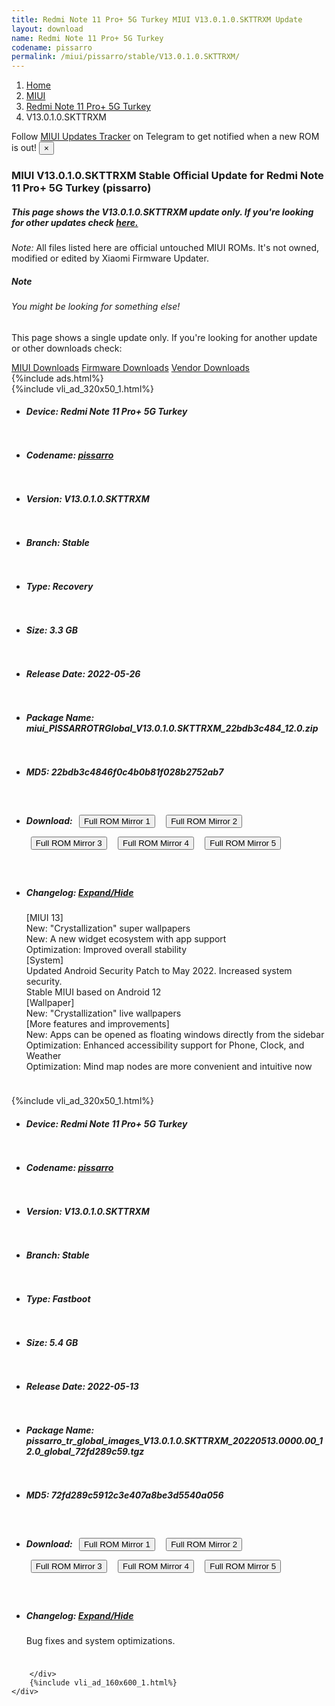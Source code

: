 ```yaml
---
title: Redmi Note 11 Pro+ 5G Turkey MIUI V13.0.1.0.SKTTRXM Update
layout: download
name: Redmi Note 11 Pro+ 5G Turkey
codename: pissarro
permalink: /miui/pissarro/stable/V13.0.1.0.SKTTRXM/
---
```

<nav aria-label="breadcrumb">
    <ol class="breadcrumb">
        <li class="breadcrumb-item"><a href="/">Home</a></li>
        <li class="breadcrumb-item"><a href="/miui/">MIUI</a></li>
        <li class="breadcrumb-item"><a href="/miui/pissarro/">Redmi Note 11 Pro+ 5G Turkey</a></li>
        <li class="breadcrumb-item active" aria-current="page">V13.0.1.0.SKTTRXM</li>
    </ol>
</nav>
<div class="alert alert-primary alert-dismissible fade show" role="alert">
    Follow <a href="https://t.me/MIUIUpdatesTracker" class="alert-link">MIUI Updates Tracker</a> on Telegram to get
    notified when a new ROM is out!
    <button type="button" class="close" data-dismiss="alert" aria-label="Close">
        <span aria-hidden="true">&times;</span>
    </button>
</div>
<div class="col-12 mx-auto">
    <h3 class="title bg-light p-2 rounded">MIUI V13.0.1.0.SKTTRXM Stable Official Update for Redmi Note 11 Pro+ 5G Turkey (pissarro)</h3>
    <h5>This page shows the V13.0.1.0.SKTTRXM update only. If you're looking for other updates check
        <a href="/miui/pissarro/">here.</a></h5>
    <p><i>Note: </i>All files listed here are official untouched MIUI ROMs.
        It's not owned, modified or edited by Xiaomi Firmware Updater.</p>
    <div class="card">
        <div class="card-body">
            <h5 class="card-title">Note</h5>
            <h6 class="card-subtitle mb-2 text-muted">You might be looking for something else!</h6>
            <p class="card-text">This page shows a single update only.
                If you're looking for another update or other downloads check:</p>
            <a href="/miui/" class="card-link">MIUI Downloads</a>
            <a href="/firmware/" class="card-link">Firmware Downloads</a>
            <a href="/vendor/" class="card-link">Vendor Downloads</a>
        </div>
    </div>
    {%include ads.html%}
    <div class="row justify-content-center">
        <div class="col-10" id="downloads">
                    <div class="card card-body">
            {%include vli_ad_320x50_1.html%}
            <ul class="list-unstyled">
                <li style="padding-bottom: 10px;">
                    <h5><b>Device: </b>Redmi Note 11 Pro+ 5G Turkey</h5>
                </li>
                <li style="padding-bottom: 10px;">
                    <h5><b>Codename: </b> <a href="/miui/pissarro/" target="_blank">pissarro</a> </h5>
                </li>
                <li style="padding-bottom: 10px;">
                    <h5><b>Version: </b>V13.0.1.0.SKTTRXM</h5>
                </li>
                <li style="padding-bottom: 10px;">
                    <h5><b>Branch: </b>Stable</h5>
                </li>
                <li style="padding-bottom: 10px;">
                    <h5><b>Type: </b>Recovery</h5>
                </li>
                <li style="padding-bottom: 10px;">
                    <h5><b>Size: </b>3.3 GB</h5>
                </li>
                <li style="padding-bottom: 10px;">
                    <h5><b>Release Date: </b>2022-05-26</h5>
                </li>
                <li style="padding-bottom: 10px;">
                    <h5><b>Package Name: </b><span id="filename" class="text-dark">miui_PISSARROTRGlobal_V13.0.1.0.SKTTRXM_22bdb3c484_12.0.zip</span></h5>
                </li>
                <li style="padding-bottom: 10px;">
                    <h5><b>MD5: </b><span id="md5" class="text-muted">22bdb3c4846f0c4b0b81f028b2752ab7</span></h5>
                </li>
                <li style="padding-bottom: 10px;">
                    <h5><b>Download: </b> <button type="button" id="download" class="btn btn-primary" style="margin: 7px;" onclick="window.open('https://cdn-ota.azureedge.net/V13.0.1.0.SKTTRXM/miui_PISSARROTRGlobal_V13.0.1.0.SKTTRXM_22bdb3c484_12.0.zip', '_blank');"><i class="fa fa-download"></i> Full ROM Mirror 1</button> <button type="button" id="download" class="btn btn-primary" style="margin: 7px;" onclick="window.open('https://cdnorg.d.miui.com/V13.0.1.0.SKTTRXM/miui_PISSARROTRGlobal_V13.0.1.0.SKTTRXM_22bdb3c484_12.0.zip', '_blank');"><i class="fa fa-download"></i> Full ROM Mirror 2</button> <button type="button" id="download" class="btn btn-primary" style="margin: 7px;" onclick="window.open('https://bn.d.miui.com/V13.0.1.0.SKTTRXM/miui_PISSARROTRGlobal_V13.0.1.0.SKTTRXM_22bdb3c484_12.0.zip', '_blank');"><i class="fa fa-download"></i> Full ROM Mirror 3</button> <button type="button" id="download" class="btn btn-primary" style="margin: 7px;" onclick="window.open('https://bigota.d.miui.com/V13.0.1.0.SKTTRXM/miui_PISSARROTRGlobal_V13.0.1.0.SKTTRXM_22bdb3c484_12.0.zip', '_blank');"><i class="fa fa-download"></i> Full ROM Mirror 4</button> <button type="button" id="download" class="btn btn-primary" style="margin: 7px;" onclick="window.open('https://hugeota.d.miui.com/V13.0.1.0.SKTTRXM/miui_PISSARROTRGlobal_V13.0.1.0.SKTTRXM_22bdb3c484_12.0.zip', '_blank');"><i class="fa fa-download"></i> Full ROM Mirror 5</button></h5>
                </li>
                <li style="padding-bottom: 10px;">
                    <h5><b>Changelog: </b><a href="#pissarro_1_changelog" data-toggle="collapse" role="button"
                            aria-expanded="false" aria-controls="pissarro_1_changelog"> <i class="fa fa-arrow-down"
                                aria-hidden="true"></i> Expand/Hide</a></h5>
                    <div class="collapse" id="pissarro_1_changelog">
                        <p id="changelog_text">[MIUI 13]<br>New: "Crystallization" super wallpapers<br>New: A new widget ecosystem with app support<br>Optimization: Improved overall stability<br>[System]<br>Updated Android Security Patch to May 2022. Increased system security.<br>Stable MIUI based on Android 12<br>[Wallpaper]<br>New: "Crystallization" live wallpapers<br>[More features and improvements]<br>New: Apps can be opened as floating windows directly from the sidebar<br>Optimization: Enhanced accessibility support for Phone, Clock, and Weather<br>Optimization: Mind map nodes are more convenient and intuitive now</p>
                    </div>
                </li>
            </ul>
        </div>
        <div class="card card-body">
            {%include vli_ad_320x50_1.html%}
            <ul class="list-unstyled">
                <li style="padding-bottom: 10px;">
                    <h5><b>Device: </b>Redmi Note 11 Pro+ 5G Turkey</h5>
                </li>
                <li style="padding-bottom: 10px;">
                    <h5><b>Codename: </b> <a href="/miui/pissarro/" target="_blank">pissarro</a> </h5>
                </li>
                <li style="padding-bottom: 10px;">
                    <h5><b>Version: </b>V13.0.1.0.SKTTRXM</h5>
                </li>
                <li style="padding-bottom: 10px;">
                    <h5><b>Branch: </b>Stable</h5>
                </li>
                <li style="padding-bottom: 10px;">
                    <h5><b>Type: </b>Fastboot</h5>
                </li>
                <li style="padding-bottom: 10px;">
                    <h5><b>Size: </b>5.4 GB</h5>
                </li>
                <li style="padding-bottom: 10px;">
                    <h5><b>Release Date: </b>2022-05-13</h5>
                </li>
                <li style="padding-bottom: 10px;">
                    <h5><b>Package Name: </b><span id="filename" class="text-dark">pissarro_tr_global_images_V13.0.1.0.SKTTRXM_20220513.0000.00_12.0_global_72fd289c59.tgz</span></h5>
                </li>
                <li style="padding-bottom: 10px;">
                    <h5><b>MD5: </b><span id="md5" class="text-muted">72fd289c5912c3e407a8be3d5540a056</span></h5>
                </li>
                <li style="padding-bottom: 10px;">
                    <h5><b>Download: </b> <button type="button" id="download" class="btn btn-primary" style="margin: 7px;" onclick="window.open('https://cdn-ota.azureedge.net/V13.0.1.0.SKTTRXM/pissarro_tr_global_images_V13.0.1.0.SKTTRXM_20220513.0000.00_12.0_global_72fd289c59.tgz', '_blank');"><i class="fa fa-download"></i> Full ROM Mirror 1</button> <button type="button" id="download" class="btn btn-primary" style="margin: 7px;" onclick="window.open('https://cdnorg.d.miui.com/V13.0.1.0.SKTTRXM/pissarro_tr_global_images_V13.0.1.0.SKTTRXM_20220513.0000.00_12.0_global_72fd289c59.tgz', '_blank');"><i class="fa fa-download"></i> Full ROM Mirror 2</button> <button type="button" id="download" class="btn btn-primary" style="margin: 7px;" onclick="window.open('https://bn.d.miui.com/V13.0.1.0.SKTTRXM/pissarro_tr_global_images_V13.0.1.0.SKTTRXM_20220513.0000.00_12.0_global_72fd289c59.tgz', '_blank');"><i class="fa fa-download"></i> Full ROM Mirror 3</button> <button type="button" id="download" class="btn btn-primary" style="margin: 7px;" onclick="window.open('https://bigota.d.miui.com/V13.0.1.0.SKTTRXM/pissarro_tr_global_images_V13.0.1.0.SKTTRXM_20220513.0000.00_12.0_global_72fd289c59.tgz', '_blank');"><i class="fa fa-download"></i> Full ROM Mirror 4</button> <button type="button" id="download" class="btn btn-primary" style="margin: 7px;" onclick="window.open('https://hugeota.d.miui.com/V13.0.1.0.SKTTRXM/pissarro_tr_global_images_V13.0.1.0.SKTTRXM_20220513.0000.00_12.0_global_72fd289c59.tgz', '_blank');"><i class="fa fa-download"></i> Full ROM Mirror 5</button></h5>
                </li>
                <li style="padding-bottom: 10px;">
                    <h5><b>Changelog: </b><a href="#pissarro_2_changelog" data-toggle="collapse" role="button"
                            aria-expanded="false" aria-controls="pissarro_2_changelog"> <i class="fa fa-arrow-down"
                                aria-hidden="true"></i> Expand/Hide</a></h5>
                    <div class="collapse" id="pissarro_2_changelog">
                        <p id="changelog_text">Bug fixes and system optimizations.</p>
                    </div>
                </li>
            </ul>
        </div>

        </div>
        {%include vli_ad_160x600_1.html%}
    </div>
</div>
